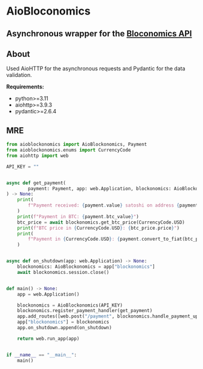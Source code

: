 # AioBloconomics

## Asynchronous wrapper for the [Bloconomics API](https://blockonomics.co)

## About

Used AioHTTP for the asynchronous requests and Pydantic for the data validation.

**Requirements:**

- python>=3.11
- aiohttp>=3.9.3
- pydantic>=2.6.4

## MRE

```python
from aioblockonomics import AioBlockonomics, Payment
from aioblockonomics.enums import CurrencyCode
from aiohttp import web

API_KEY = ""


async def get_payment(
        payment: Payment, app: web.Application, blockonomics: AioBlockonomics
) -> None:
    print(
        f"Payment received: {payment.value} satoshi on address {payment.addr}. Status: {payment.status}"
    )
    print(f"Payment in BTC: {payment.btc_value}")
    btc_price = await blockonomics.get_btc_price(CurrencyCode.USD)
    print(f"BTC price in {CurrencyCode.USD}: {btc_price.price}")
    print(
        f"Payment in {CurrencyCode.USD}: {payment.convert_to_fiat(btc_price.price)}"
    )


async def on_shutdown(app: web.Application) -> None:
    blockonomics: AioBlockonomics = app["blockonomics"]
    await blockonomics.session.close()


def main() -> None:
    app = web.Application()

    blockonomics = AioBlockonomics(API_KEY)
    blockonomics.register_payment_handler(get_payment)
    app.add_routes([web.post("/payment", blockonomics.handle_payment_updates)])
    app["blockonomics"] = blockonomics
    app.on_shutdown.append(on_shutdown)

    return web.run_app(app)


if __name__ == "__main__":
    main()
```